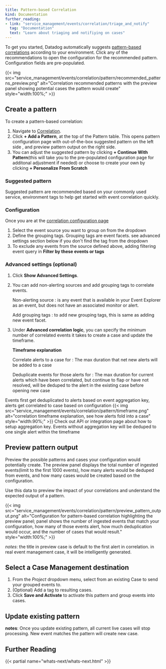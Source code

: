 ```yaml
---
title: Pattern-based Correlation
kind: Documentation
further_reading:
- link: "service_management/events/correlation/triage_and_notify"
  tag: "Documentation"
  text: "Learn about triaging and notifiying on cases"
---
```


To get you started, Datadog automatically suggests [pattern-based correlations][1] according to your environment. Click any of the recommendations to open the configuration for the recommended pattern. Configuration fields are pre-populated.

{{< img src="service_management/events/correlation/pattern/recommended_patterns_preview.png" alt="Correlation recommended patterns with the preview panel showing potential cases the pattern would create" style="width:100%;" >}}


## Create a pattern

To create a pattern-based correlation:
1. Navigate to [Correlation][1].
1. Click **+ Add a Pattern**, at the top of the Pattern table. This opens pattern configuration page with out-of-the-box suggested pattern on the left side , and preview pattern output on the right side. 
1. You can adjust the suggested pattern by clicking **+ Continue With Pattern**(this will take you to the pre-populated configuration page for additonal adjustment if needed) or choose to create your own by clicking **+ Personalize From Scratch**

### Suggested pattern
Suggested pattern are recommended based on your commonly used service, environment tags to help get started with event correlation quickly. 

### Configuration
Once you are at the [correlation configuration page][2]
1. Select the event source you want to group on from the dropdown
1. Define the grouping tags. Grouping tags are event facets. see advanced settings section below if you don't find the tag from the dropdown 
1. To exclude any events from the source defined above, adding filtering event query in **Filter by these events or tags**

### Advanced settings (optional)
1. Click **Show Advanced Settings**.
1. You can add non-alerting sources and add grouping tags to correlate events.
   
   Non-alerting source
   : is any event that is available in your Event Explorer as an event, but does not have an associated monitor or alert.
   
   Add grouping tags
   : to add new grouping tags, this is same as adding new event facet. 
1. Under **Advanced correlation logic**, you can specify the minimum number of correlated events it takes to create a case and update the timeframe.

    **Timeframe explanation**

    Correlate alerts to a case for
    : The max duration that net new alerts will be added to a case 

    Deduplicate events for those alerts for
    : The max duration for current alerts which have been correlated, but continue to flap or have not resolved, will be deduped to the alert in the existing case before opening new case

  Events first get deduplicated to alerts based on event aggregation key, alerts get correlated to case based on configuration 
    {{< img src="service_management/events/correlation/pattern/timeframe.png" alt="correlation timeframe explanation, see how alerts fold into a case" style="width:90%;" >}}
  Check out API or integration page about how to setup aggregation key. Events without aggregation key will be deduped to one single alert within the timeframe


## Preview pattern output

Preview the possible patterns and cases your configuration would potentially create. The preview panel displays the total number of ingested events(limit to the first 1000 events), how many alerts would be deduped from events, and how many cases would be created based on the configuration. 

Use this data to preview the impact of your correlations and understand the expected output of a pattern.

{{< img src="service_management/events/correlation/pattern/preview_pattern_output.png" alt="Configuration for pattern-based correlation highlighting the preview panel; panel shows the number of ingested events that match your configuration, how many of those events alert, how much deduplication would occur, and the number of cases that would result." style="width:100%;" >}}

*notes*: the title in preview case is default to the first alert in correlation. in real event management case, it will be intelligently generated. 

## Select a Case Management destination

1. From the *Project* dropdown menu, select from an existing Case to send your grouped events to.
1. (Optional) Add a tag to resulting cases.
1. Click **Save and Activate** to activate this pattern and group events into cases.

## Update existing pattern
**notes**: Once you update existing pattern, all current live cases will stop processing. New event matches the pattern will create new case. 

## Further Reading

{{< partial name="whats-next/whats-next.html" >}}

[1]: https://app.datadoghq.com/event/correlation
[2]: https://app.datadoghq.com/event/correlation/new